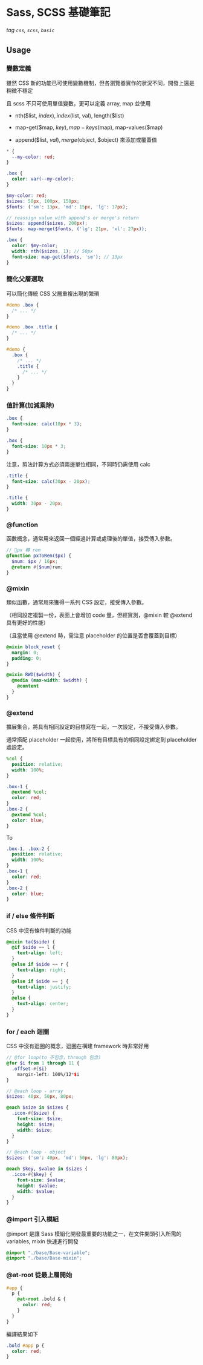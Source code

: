 # Sass, SCSS 基礎筆記
###### tag `css`, `scss`, `basic`

<SocialBlock hashtags="css,scss,basic" />

## Usage


### 變數定義

雖然 CSS 新的功能已可使用變數機制，但各瀏覽器實作的狀況不同，開發上還是稍微不穩定

且 scss 不只可使用單值變數，更可以定義 array, map 並使用

  - nth($list, $index), index($list, val), length($list)
  
  - map-get($map, $key), map-keys($map), map-values($map)

  - append($list, $val), merge($object, $object) 來添加或覆蓋值

```css
* {
  --my-color: red;
}

.box {
  color: var(--my-color);
}
```

```scss
$my-color: red;
$sizes: 50px, 100px, 150px;
$fonts: ('sm': 13px, 'md': 15px, 'lg': 17px);

// reassign value with append's or merge's return
$sizes: append($sizes, 200px);
$fonts: map-merge($fonts, ('lg': 21px, 'xl': 27px));

.box {
  color: $my-color;
  width: nth($sizes, 1); // 50px
  font-size: map-get($fonts, 'sm'); // 13px
}
```


### 簡化父層選取

可以簡化傳統 CSS 父層重複出現的繁瑣

```css
#demo .box {
  /* ... */
}

#demo .box .title {
  /* ... */
}
```

```scss
#demo {
  .box {
    /* ... */
    .title {
      /* ... */
    }
  }
}
```


### 值計算(加減乘除)

```css
.box {
  font-size: calc(10px * 3);
}
```

```scss
.box {
  font-size: 10px * 3;
}
```

注意，剪法計算方式必須兩邊單位相同，不同時仍需使用 calc

```css
.title {
  font-size: calc(30px - 20px);
}
```

```scss
.title {
  width: 30px - 20px;
}
```


### @function

函數概念，通常用來返回一個經過計算或處理後的單值，接受傳入參數。

```scss
// px 轉 rem
@function pxToRem($px) {
  $num: $px / 16px;
  @return #{$num}rem;
}
```


### @mixin

類似函數，通常用來獲得一系列 CSS 設定，接受傳入參數。

（相同設定複製一份，表面上會增加 code 量，但經實測，@mixin 較 @extend 具有更好的性能）

（且當使用 @extend 時，需注意 placeholder 的位置是否會覆蓋到目標）

```scss
@mixin block_reset {
  margin: 0;
  padding: 0;
}

@mixin RWD($width) {
  @media (max-width: $width) {
    @content
  }
}
```


### @extend

擴展集合，將具有相同設定的目標寫在一起，一次設定，不接受傳入參數。

通常搭配 placeholder 一起使用，將所有目標具有的相同設定綁定到 placeholder 處設定。

```scss
%col {
  position: relative;
  width: 100%;
}

.box-1 {
  @extend %col;
  color: red;
}
.box-2 {
  @extend %col;
  color: blue;
}
```

To

```css
.box-1, .box-2 {
  position: relative;
  width: 100%;
}
.box-1 {
  color: red;
}
.box-2 {
  color: blue;
}
```


### if / else 條件判斷

CSS 中沒有條件判斷的功能

```scss
@mixin ta($side) {
  @if $side == l {
    text-align: left;
  }
  @else if $side == r {
    text-align: right;
  }
  @else if $side == j {
    text-align: justify;
  }
  @else {
    text-align: center;
  }
}
```


### for / each 迴圈

CSS 中沒有迴圈的概念，迴圈在構建 framework 時非常好用

```scss
// @for loop(to 不包含，through 包含)
@for $i from 1 through 11 {
  .offset-#{$i}
    margin-left: 100%/12*$i
}
```

```scss
// @each loop - array
$sizes: 40px, 50px, 80px;

@each $size in $sizes {
  .icon-#{$size} {
    font-size: $size;
    height: $size;
    width: $size;
  }
}

// @each loop - object
$sizes: ('sm': 40px, 'md': 50px, 'lg': 80px);

@each $key, $value in $sizes {
  .icon-#{$key} {
    font-size: $value;
    height: $value;
    width: $value;
  }
}
```


### @import 引入模組

@import 是讓 Sass 模組化開發最重要的功能之一，在文件開頭引入所需的 variables, mixin 快速進行開發

```scss
@import "./base/Base-variable";
@import "./base/Base-mixin";
```


### @at-root 從最上層開始

```scss
#app {
  p {
    @at-root .bold & {
      color: red;
    }
  }
}
```

編譯結果如下

```css
.bold #app p {
  color: red;
}
```

<SocialBlock hashtags="css,scss,basic" />